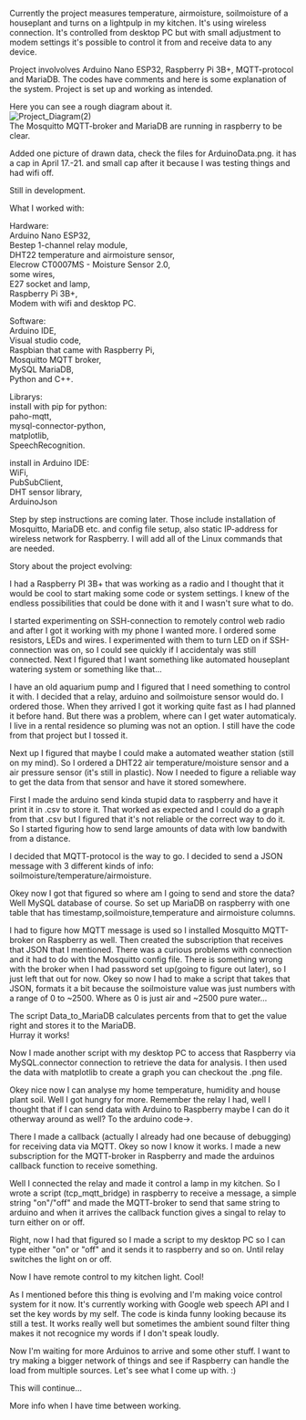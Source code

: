 Currently the project measures temperature, airmoisture, soilmoisture of a houseplant and turns on a lightpulp in my kitchen. It's using wireless connection. It's controlled from desktop PC but with small adjustment to modem settings it's possible to control it from and receive data to any device.

Project involvolves Arduino Nano ESP32, Raspberry Pi 3B+, MQTT-protocol and MariaDB.
The codes have comments and here is some explanation of the system.
Project is set up and working as intended.

Here you can see a rough diagram about it.  
![Project_Diagram(2)](https://github.com/user-attachments/assets/90c65834-e344-480d-9732-3623bddbb819)  
The Mosquitto MQTT-broker and MariaDB are running in raspberry to be clear.

Added one picture of drawn data, check the files for ArduinoData.png. it has a cap in April 17.-21. and small cap after it because I was testing things and had wifi off.

Still in development. 

What I worked with:

Hardware:  
Arduino Nano ESP32,  
Bestep 1-channel relay module,  
DHT22 temperature and airmoisture sensor,  
Elecrow CT0007MS - Moisture Sensor 2.0,  
some wires,  
E27 socket and lamp,  
Raspberry Pi 3B+,  
Modem with wifi 
and desktop PC.

Software:  
Arduino IDE,  
Visual studio code,  
Raspbian that came with Raspberry Pi,  
Mosquitto MQTT broker,  
MySQL MariaDB,  
Python and C++.  

Librarys:  
install with pip for python:  
paho-mqtt,  
mysql-connector-python,  
matplotlib,  
SpeechRecognition.  

install in Arduino IDE:  
WiFi,  
PubSubClient,  
DHT sensor library,  
ArduinoJson

Step by step instructions are coming later. Those include installation of Mosquitto, MariaDB etc. and config file setup, also static IP-address for wireless network for Raspberry. I will add all of the Linux commands that are needed.

Story about the project evolving:

I had a Raspberry PI 3B+ that was working as a radio and I thought that it would be cool to start making some code or system settings. I knew of the endless possibilities that could be done with it and I wasn't sure what to do.

 I started experimenting on SSH-connection to remotely control web radio and after I got it working with my phone I wanted more. I ordered some resistors, LEDs and wires. I experimented with them to turn LED on if SSH-connection was on, so I could see quickly if I accidentaly was still connected. Next I figured that I want something like automated houseplant watering system or something like that... 

I have an old aquarium pump and I figured that I need something to control it with. I decided that a relay, arduino and soilmoisture sensor would do. I ordered those. When they arrived I got it working quite fast as I had planned it before hand. But there was a problem, where can I get water automaticaly. I live in a rental residence so pluming was not an option. I still have the code from that project but I tossed it. 

Next up I figured that maybe I could make a automated weather station (still on my mind). So I ordered a DHT22 air temperature/moisture sensor and a air pressure sensor (it's still in plastic). Now I needed to figure a reliable way to get the data from that sensor and have it stored somewhere.

First I made the arduino send kinda stupid data to raspberry and have it print it in .csv to store it. That worked as expected and I could do a graph from that .csv but I figured that it's not reliable or the correct way to do it. So I started figuring how to send large amounts of data with low bandwith from a distance.  

I decided that MQTT-protocol is the way to go. I decided to send a JSON message with 3 different kinds of info: soilmoisture/temperature/airmoisture. 

Okey now I got that figured so where am I going to send and store the data? Well MySQL database of course. So set up MariaDB on raspberry with one table that has timestamp,soilmoisture,temperature and airmoisture columns.

 I had to figure how MQTT message is used so I installed Mosquitto MQTT-broker on Raspberry as well. Then created the subscription that receives that JSON that I mentioned. There was a curious problems with connection and it had to do with the Mosquitto config file. There is something wrong with the broker when I had password set up(going to figure out later), so I just left that out for now. Okey so now I had to make a script that takes that JSON, formats it a bit because the soilmoisture value was just numbers with a range of 0 to ~2500. 
Where as 0 is just air and ~2500 pure water... 

The script Data_to_MariaDB calculates percents from that to get the value right and stores it to the MariaDB.  
Hurray it works!

Now I made another script with my desktop PC to access that Raspberry via MySQL.connector connection to retrieve the data for analysis. I then used the data with matplotlib to create a graph you can checkout the .png file. 

Okey nice now I can analyse my home temperature, humidity and house plant soil. Well I got hungry for more. Remember the relay I had, well I thought that if I can send data with Arduino to Raspberry maybe I can do it otherway around as well? To the arduino code->.

 There I made a callback (actually I already had one because of debugging) for receiving data via MQTT. Okey so now I know it works. I made a new subscription for the MQTT-broker in Raspberry and made the arduinos callback function to receive something. 

Well I connected the relay and made it control a lamp in my kitchen. So I wrote a script (tcp_mqtt_bridge) in raspberry to receive a message, a simple string "on"/"off" and made the MQTT-broker to send that same string to arduino and when it arrives the callback function gives a singal to relay to turn either on or off. 

Right, now I had that figured so I made a script to my desktop PC so I can type either "on" or "off" and it sends it to raspberry and so on. Until relay switches the light on or off. 

Now I have remote control to my kitchen light. 
Cool! 

As I mentioned before this thing is evolving and I'm making voice control system for it now. It's currently working with Google web speech API and I set the key words by my self. The code is kinda funny looking because its still a test. It works really well but sometimes the ambient sound filter thing makes it not recognice my words if I don't speak loudly.

Now I'm waiting for more Arduinos to arrive and some other stuff. I want to try making a bigger network of things and see if Raspberry can handle the load from multiple sources. Let's see what I come up with. :) 

This will continue...

More info when I have time between working.
